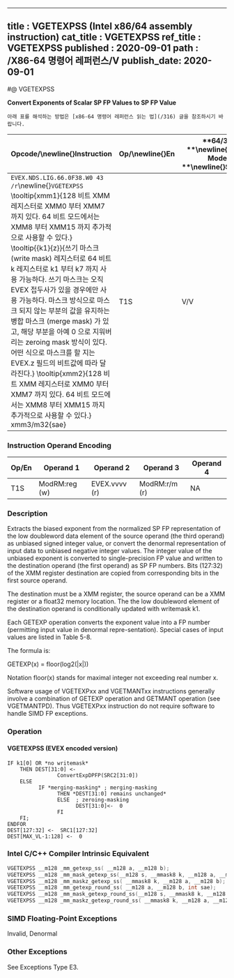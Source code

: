 ----------------------------
title : VGETEXPSS (Intel x86/64 assembly instruction)
cat_title : VGETEXPSS
ref_title : VGETEXPSS
published : 2020-09-01
path : /X86-64 명령어 레퍼런스/V
publish_date: 2020-09-01
----------------------------


#@ VGETEXPSS

**Convert Exponents of Scalar SP FP Values to SP FP Value**

```lec-info
아래 표를 해석하는 방법은 [x86-64 명령어 레퍼런스 읽는 법](/316) 글을 참조하시기 바랍니다.
```

|**Opcode/**\newline{}**Instruction**|**Op/**\newline{}**En**|**64/32 **\newline{}**bit Mode **\newline{}**Support**|**CPUID **\newline{}**Feature **\newline{}**Flag**|**Description**|
|------------------------------------|-----------------------|------------------------------------------------------|--------------------------------------------------|---------------|
|`EVEX.NDS.LIG.66.0F38.W0 43 /r`\newline{}`VGETEXPSS` \tooltip{xmm1}{128 비트 XMM 레지스터로 XMM0 부터 XMM7 까지 있다. 64 비트 모드에서는 XMM8 부터 XMM15 까지 추가적으로 사용할 수 있다.} \tooltip{\{k1\}\{z\}}{쓰기 마스크 (write mask) 레지스터로 64 비트 k 레지스터로 k1 부터 k7 까지 사용 가능하다. 쓰기 마스크는 오직 EVEX 접두사가 있을 경우에만 사용 가능하다. 마스크 방식으로 마스크 되지 않는 부분의 값을 유지하는 병합 마스크 (merge mask) 가 있고, 해당 부분을 아예 0 으로 지워버리는 zeroing mask 방식이 있다. 어떤 식으로 마스크를 할 지는 EVEX.z 필드의 비트값에 따라 달라진다.} \tooltip{xmm2}{128 비트 XMM 레지스터로 XMM0 부터 XMM7 까지 있다. 64 비트 모드에서는 XMM8 부터 XMM15 까지 추가적으로 사용할 수 있다.} xmm3/m32{sae} |T1S|V/V|AVX512F|Convert the biased exponent (bits 30:23) of the low single-precision floating-point value in xmm3/m32 to a SP FP value representing unbiased integer exponent. Stores the result to xmm1 under the writemask k1 and merge with the other elements of xmm2.|
### Instruction Operand Encoding


|Op/En|Operand 1|Operand 2|Operand 3|Operand 4|
|-----|---------|---------|---------|---------|
|T1S|ModRM:reg (w)|EVEX.vvvv (r)|ModRM:r/m (r)|NA|
### Description


Extracts the biased exponent from the normalized SP FP representation of the low doubleword data element of the source operand (the third operand) as unbiased signed integer value, or convert the denormal representation of input data to unbiased negative integer values. The integer value of the unbiased exponent is converted to single-precision FP value and written to the destination operand (the first operand) as SP FP numbers. Bits (127:32) of the XMM register destination are copied from corresponding bits in the first source operand.

The destination must be a XMM register, the source operand can be a XMM register or a float32 memory location. The the low doubleword element of the destination operand is conditionally updated with writemask k1. 

Each GETEXP operation converts the exponent value into a FP number (permitting input value in denormal repre-sentation). Special cases of input values are listed in Table 5-8.

The formula is:

GETEXP(x) = floor(log2(|x|)) 

Notation floor(x) stands for maximal integer not exceeding real number x. 

Software usage of VGETEXPxx and VGETMANTxx instructions generally involve a combination of GETEXP operation and GETMANT operation (see VGETMANTPD). Thus VGETEXPxx instruction do not require software to handle SIMD FP exceptions.


### Operation
#### VGETEXPSS (EVEX encoded version) 
```info-verb
IF k1[0] OR *no writemask*
    THEN DEST[31:0] <-
                ConvertExpDPFP(SRC2[31:0])
    ELSE 
          IF *merging-masking* ; merging-masking
                THEN *DEST[31:0] remains unchanged*
                ELSE  ; zeroing-masking
                      DEST[31:0]<-  0
                FI
    FI;
ENDFOR
DEST[127:32] <-  SRC1[127:32]
DEST[MAX_VL-1:128] <-  0
```

### Intel C/C++ Compiler Intrinsic Equivalent

```cpp
VGETEXPSS __m128 _mm_getexp_ss( __m128 a, __m128 b);
VGETEXPSS __m128 _mm_mask_getexp_ss(__m128 s, __mmask8 k, __m128 a, __m128 b);
VGETEXPSS __m128 _mm_maskz_getexp_ss( __mmask8 k, __m128 a, __m128 b);
VGETEXPSS __m128 _mm_getexp_round_ss( __m128 a, __m128 b, int sae);
VGETEXPSS __m128 _mm_mask_getexp_round_ss(__m128 s, __mmask8 k, __m128 a, __m128 b, int sae);
VGETEXPSS __m128 _mm_maskz_getexp_round_ss( __mmask8 k, __m128 a, __m128 b, int sae);
```
### SIMD Floating-Point Exceptions


Invalid, Denormal

### Other Exceptions


See Exceptions Type E3.

